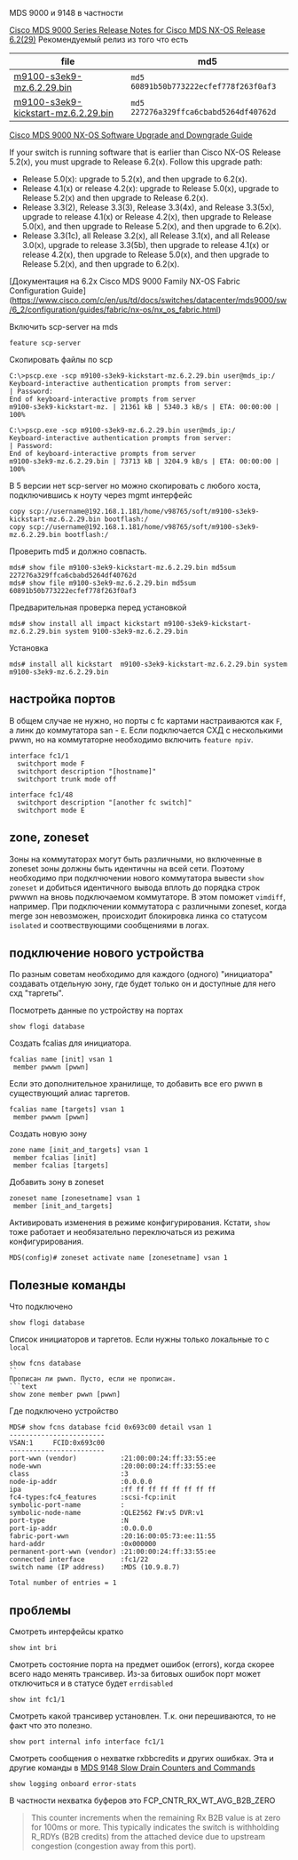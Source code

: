 MDS 9000 и 9148 в частности

[Cisco MDS 9000 Series Release Notes for Cisco MDS NX-OS Release 6.2(29)](https://www.cisco.com/c/en/us/td/docs/switches/datacenter/mds9000/sw/6_2/release/notes/nx-os/mds_nxos_rn_6_2_29.html)
Рекомендуемый релиз из того что есть 

file | md5
---|---
[m9100-s3ek9-mz.6.2.29.bin](https://software.cisco.com/download/home/282867260/type/282088129/release/6.2(29)) | `md5 60891b50b773222ecfef778f263f0af3` 
[m9100-s3ek9-kickstart-mz.6.2.29.bin](https://software.cisco.com/download/home/282867260/type/282088130/release/6.2(29)) | `md5 227276a329ffca6cbabd5264df40762d`

[Cisco MDS 9000 NX-OS Software Upgrade and Downgrade Guide](https://www.cisco.com/c/en/us/td/docs/switches/datacenter/mds9000/sw/6_2/upgrade/guides/nx-os/upgrade.html)

If your switch is running software that is earlier than Cisco NX-OS Release 5.2(x), you must upgrade to Release 6.2(x). Follow this upgrade path:

* Release 5.0(x): upgrade to 5.2(x), and then upgrade to 6.2(x).
* Release 4.1(x) or release 4.2(x): upgrade to Release 5.0(x), upgrade to Release 5.2(x) and then upgrade to Release 6.2(x).
* Release 3.3(2), Release 3.3(3), Release 3.3(4x), and Release 3.3(5x), upgrade to release 4.1(x) or Release 4.2(x), then upgrade to Release 5.0(x), and then upgrade to Release 5.2(x), and then upgrade to 6.2(x).
* Release 3.3(1c), all Release 3.2(x), all Release 3.1(x), and all Release 3.0(x), upgrade to release 3.3(5b), then upgrade to release 4.1(x) or release 4.2(x), then upgrade to Release 5.0(x), and then upgrade to Release 5.2(x), and then upgrade to 6.2(x).

[Документация на 6.2х Cisco MDS 9000 Family NX-OS Fabric Configuration Guide]
(https://www.cisco.com/c/en/us/td/docs/switches/datacenter/mds9000/sw/6_2/configuration/guides/fabric/nx-os/nx_os_fabric.html)

Включить scp-server на mds
```text
feature scp-server
```

Скопировать файлы по scp
```text
C:\>pscp.exe -scp m9100-s3ek9-kickstart-mz.6.2.29.bin user@mds_ip:/
Keyboard-interactive authentication prompts from server:
| Password:
End of keyboard-interactive prompts from server
m9100-s3ek9-kickstart-mz. | 21361 kB | 5340.3 kB/s | ETA: 00:00:00 | 100%

C:\>pscp.exe -scp m9100-s3ek9-mz.6.2.29.bin user@mds_ip:/
Keyboard-interactive authentication prompts from server:
| Password:
End of keyboard-interactive prompts from server
m9100-s3ek9-mz.6.2.29.bin | 73713 kB | 3204.9 kB/s | ETA: 00:00:00 | 100%
```
В 5 версии нет scp-server но можно скопировать с любого хоста, подключившись к ноуту через mgmt интерфейс
```text
copy scp://username@192.168.1.181/home/v98765/soft/m9100-s3ek9-kickstart-mz.6.2.29.bin bootflash:/
copy scp://username@192.168.1.181/home/v98765/soft/m9100-s3ek9-mz.6.2.29.bin bootflash:/
```

Проверить md5 и должно совпасть.
```text
mds# show file m9100-s3ek9-kickstart-mz.6.2.29.bin md5sum
227276a329ffca6cbabd5264df40762d
mds# show file m9100-s3ek9-mz.6.2.29.bin md5sum
60891b50b773222ecfef778f263f0af3
```

Предварительная проверка перед установкой
```text
mds# show install all impact kickstart m9100-s3ek9-kickstart-mz.6.2.29.bin system 9100-s3ek9-mz.6.2.29.bin
```

Установка
```text
mds# install all kickstart  m9100-s3ek9-kickstart-mz.6.2.29.bin system m9100-s3ek9-mz.6.2.29.bin
```

## настройка портов

В общем случае не нужно, но порты с fc картами настраиваются как `F`, а линк до коммутатора san - `E`.
Если подключается СХД с несколькими pwwn, но на коммутаторне необходимо включить `feature npiv`.
```text
interface fc1/1
  switchport mode F
  switchport description "[hostname]"
  switchport trunk mode off

interface fc1/48
  switchport description "[another fc switch]"
  switchport mode E
```

## zone, zoneset

Зоны на коммутаторах могут быть различными, но включенные в zoneset зоны должны быть идентичны на всей сети.
Поэтому необходимо при подклчючении нового коммутатора вывести `show zoneset` и добиться идентичного вывода вплоть до порядка строк pwwwn на вновь подключаемом коммутаторе.
В этом поможет `vimdiff`, например. При подключении коммутатора с различными zoneset, когда merge зон невозможен,
происходит блокировка линка со статусом `isolated` и соотвествующими сообщениями в логах.

## подключение нового устройства

По разным советам необходимо для каждого (одного) "инициатора" создавать отдельную зону, где будет только он и доступные для него схд "таргеты".

Посмотреть данные по устройству на портах
```text
show flogi database
```
Создать fcalias для инициатора.
```text
fcalias name [init] vsan 1
 member pwwwn [pwwn]
```
Если это дополнительное хранилище, то добавить все его pwwn в существующий алиас таргетов.
```text
fcalias name [targets] vsan 1
 member pwwwn [pwwn]
```
Создать новую зону
```text
zone name [init_and_targets] vsan 1
 member fcalias [init]
 member fcalias [targets]
```
Добавить зону в zoneset
```text
zoneset name [zonesetname] vsan 1
 member [init_and_targets]
```
Активировать изменения в режиме конфигурирования. Кстати, `show` тоже работает и необязательно переключаться из режима конфигурирования.
```text
MDS(config)# zoneset activate name [zonesetname] vsan 1
```

## Полезные команды

Что подключено
```text
show flogi database
```
Список инициаторов и таргетов. Если нужны только локальные то с `local`
```text
show fcns database
``
Прописан ли pwwn. Пусто, если не прописан.
```text
show zone member pwwn [pwwn]
```
Где подключено устройство
```text
MDS# show fcns database fcid 0x693c00 detail vsan 1
------------------------
VSAN:1     FCID:0x693c00
------------------------
port-wwn (vendor)           :21:00:00:24:ff:33:55:ee
node-wwn                    :20:00:00:24:ff:33:55:ee
class                       :3
node-ip-addr                :0.0.0.0
ipa                         :ff ff ff ff ff ff ff ff
fc4-types:fc4_features      :scsi-fcp:init
symbolic-port-name          :
symbolic-node-name          :QLE2562 FW:v5 DVR:v1
port-type                   :N
port-ip-addr                :0.0.0.0
fabric-port-wwn             :20:16:00:05:73:ee:11:55
hard-addr                   :0x000000
permanent-port-wwn (vendor) :21:00:00:24:ff:33:55:ee
connected interface         :fc1/22
switch name (IP address)    :MDS (10.9.8.7)

Total number of entries = 1
```

## проблемы

Смотреть интерфейсы кратко
```text
show int bri
```
Смотреть состояние порта на предмет ошибок (errors), когда скорее всего надо менять трансивер. Из-за битовых ошибок порт может отключиться и в статусе будет `errdisabled`
```text
show int fc1/1
```
Смотреть какой трансивер установлен. Т.к. они перешиваются, то не факт что это полезно.
```text
show port internal info interface fc1/1
```
Смотреть сообщения о нехватке rxbbcredits и других ошибках. Эта и другие команды в [MDS 9148 Slow Drain Counters and Commands](https://www.cisco.com/c/en/us/support/docs/storage-networking/mds-9100-series-multilayer-fabric-switches/116401-trouble-mds9148-00.html)
```text
show logging onboard error-stats
```
В частности нехватка буферов это FCP_CNTR_RX_WT_AVG_B2B_ZERO

> This counter increments when the remaining Rx B2B value is at zero for 100ms or more. This typically indicates the switch is withholding R_RDYs (B2B credits) from the attached device due to upstream congestion (congestion away from this port).
